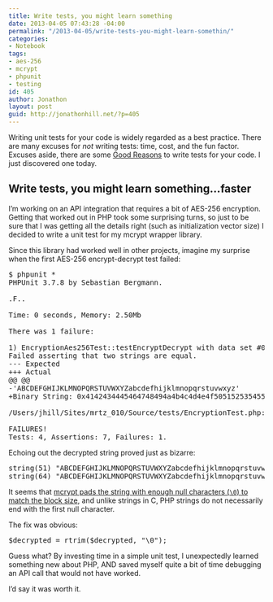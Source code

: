 ```yaml
---
title: Write tests, you might learn something
date: 2013-04-05 07:43:28 -04:00
permalink: "/2013-04-05/write-tests-you-might-learn-somethin/"
categories:
- Notebook
tags:
- aes-256
- mcrypt
- phpunit
- testing
id: 405
author: Jonathon
layout: post
guid: http://jonathonhill.net/?p=405
---
```


Writing unit tests for your code is widely regarded as a best practice. There are many excuses for _not_ writing tests: time, cost, and the fun factor. Excuses aside, there are some <a href="http://twitpic.com/7c4k9m" target="_blank">Good Reasons</a> to write tests for your code. I just discovered one today.

## Write tests, you might learn something&#8230;faster

I&#8217;m working on an API integration that requires a bit of AES-256 encryption. Getting that worked out in PHP took some surprising turns, so just to be sure that I was getting all the details right (such as initialization vector size) I decided to write a unit test for my mcrypt wrapper library.

Since this library had worked well in other projects, imagine my surprise when the first AES-256 encrypt-decrypt test failed:

<pre>$ phpunit *
PHPUnit 3.7.8 by Sebastian Bergmann.

.F..

Time: 0 seconds, Memory: 2.50Mb

There was 1 failure:

1) EncryptionAes256Test::testEncryptDecrypt with data set #0 ('ABCDEFGHIJKLMNOPQRSTUVWXYZabcdefhijklmnopqrstuvwxyz')
Failed asserting that two strings are equal.
--- Expected
+++ Actual
@@ @@
-'ABCDEFGHIJKLMNOPQRSTUVWXYZabcdefhijklmnopqrstuvwxyz'
+Binary String: 0x4142434445464748494a4b4c4d4e4f505152535455565758595a61626364656668696a6b6c6d6e6f707172737475767778797a00000000000000000000000000

/Users/jhill/Sites/mrtz_010/Source/tests/EncryptionTest.php:53

FAILURES!
Tests: 4, Assertions: 7, Failures: 1.</pre>

Echoing out the decrypted string proved just as bizarre:

<pre>string(51) "ABCDEFGHIJKLMNOPQRSTUVWXYZabcdefhijklmnopqrstuvwxyz"
string(64) "ABCDEFGHIJKLMNOPQRSTUVWXYZabcdefhijklmnopqrstuvwxyz"</pre>

It seems that <a href="http://www.php.net/manual/en/function.mcrypt-decrypt.php#54734" target="_blank">mcrypt pads the string with enough null characters (<code>\0</code>) to match the block size</a>, and unlike strings in C, PHP strings do not necessarily end with the first null character.

The fix was obvious:

<pre>$decrypted = rtrim($decrypted, "\0");</pre>

Guess what? By investing time in a simple unit test, I unexpectedly learned something new about PHP, AND saved myself quite a bit of time debugging an API call that would not have worked.

I&#8217;d say it was worth it.